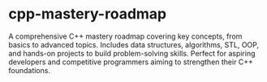 # cpp-mastery-roadmap
 A comprehensive C++ mastery roadmap covering key concepts, from basics to advanced topics. Includes data structures, algorithms, STL, OOP, and hands-on projects to build problem-solving skills. Perfect for aspiring developers and competitive programmers aiming to strengthen their C++ foundations.
